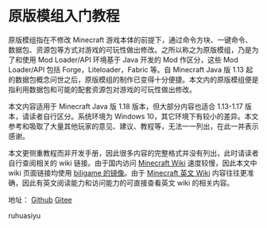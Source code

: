 # 原版模组入门教程

原版模组指在不修改 Minecraft 游戏本体的前提下，通过命令方块、一键命令、数据包、资源包等方式对游戏的可玩性做出修改。之所以称之为原版模组，乃是为了和使用 Mod Loader/API 环境基于 Java 开发的 Mod 作区分，这些 Mod Loader/API 包括 Forge，Liteloader，Fabric 等。自 Minecraft Java 版 1.13 起的数据包概念问世之后，原版模组的制作已变得十分便捷。本文内的原版模组便是指利用数据包和可能的配套资源包对游戏的可玩性做出修改。

本文内容适用于 Minecraft Java 版 1.18 版本，但大部分内容也适合 1.13-1.17 版本，请读者自行区分。系统环境为 Windows 10，其它环境下有较小的差异。本文参考和吸取了大量其他玩家的意见、建议、教程等，无法一一列出，在此一并表示感谢。

本文更侧重教程而非开发手册，因此很多内容的完整格式并没有列出，此时请读者自行查阅相关的 wiki 链接。由于国内访问 [Minecraft Wiki](https://minecraft.fandom.com/zh/) 速度较慢，因此本文中 wiki 页面链接均使用 [biligame 的镜像](https://wiki.biligame.com/mc/)。由于 [Minecraft 英文 Wiki](https://minecraft.fandom.com/) 内容往往更准确，因此有英文阅读能力和访问能力的可直接查看英文 wiki 的相关内容。

地址：
[Github](https://ruhuasiyu.github.io/VanillaModTutorial/)
[Gitee](https://zhangshenxing.gitee.io/vanillamodtutorial/)

ruhuasiyu